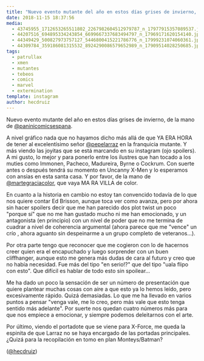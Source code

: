 ```yaml
---
title: "Nuevo evento mutante del año en estos días grises de invierno, de la mano de @paninicomicsespana"
date: 2018-11-15 18:37:56
media: 
  - 43745955_1712653265511802_2267982604512979787_n_17977915357089537.jpg
  - 44207516_694895334243854_6699667337683494797_n_17969171620154140.jpg
  - 44349429_500827973757127_5446800415221786776_n_17999231074060361.jpg
  - 44309784_359186081315532_8924290086579652989_n_17909514028250685.jpg
tags: 
  - patrullax
  - xmen
  - mutantes
  - tebeos
  - comics
  - marvel
  - extermination
template: instagram
author: hecdruiz
---
```


Nuevo evento mutante del año en estos días grises de invierno, de la mano de [@paninicomicsespana](https://instagram.com/paninicomicsespana).


A nivel gráfico nada que no hayamos dicho más allá de que YA ERA HORA de tener al excelentísimo señor [@pepelarraz](https://instagram.com/pepelarraz) en la franquicia mutante. Y más viendo las joyitas que se está marcando en su instagram (ojo spoilers). A mi gusto, lo mejor y para ponerlo entre los ilustres que han tocado a los muties como Immonen, Pacheco, Madureira, Byrne o Cockrum. Con suerte antes o después tendrá su momento en Uncanny X-Men y lo esperamos con ansias en esta santa casa. Y por favor, de la mano de [@martegraciacolor](https://instagram.com/martegraciacolor), que vaya MA RA VILLA de color.


En cuanto a la historia en cambio no estoy tan convencido todavía de lo que nos quiere contar Ed Brisson, aunque toca ver como avanza, pero por ahora sin hacer spoilers decir que me han parecido dos plot twist un poco "porque sí" que no me han gustado mucho ni me han emocionado, y un antagonista (en principio) con un nivel de poder que no me termina de cuadrar a nivel de coherencia argumental (ahora parece que me "vence" un crío , ahora aguanto sin despeinarme a un grupo completo de veteranos...).


Por otra parte tengo que reconocer que me cogieron con lo de hacernos creer quien era el encapuchado y luego sorprender con un buen cliffhanger, aunque esto me genera más dudas de cara al futuro y creo que no había necesidad. Fue más del tipo "en serio!?" que del tipo "uala flipo con esto". Que difícil es hablar de todo esto sin spoilear...


Me ha dado un poco la sensación de ser un número de presentación que quiere plantear muchas cosas con aire a que esto ya lo hemos leído, pero excesivamente rápido. Quizá demasiadas. Lo que me ha llevado en varios puntos a pensar "venga vale, me lo creo, pero más vale que esto tenga sentido más adelante". Por suerte nos quedan cuatro números más para que nos empiece a emocionar, y siempre podemos deleitarnos con el arte.


Por último, viendo el portadote que se viene para X-Force, me queda la espinita de que Larraz no se haya encargado de las portadas principales. ¿Quizá para la recopilación en tomo en plan Monteys/Batman?


([@hecdruiz](https://instagram.com/hecdruiz))
